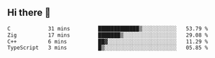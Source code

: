 ## Hi there 👋

 <!--START_SECTION:waka-->

```txt
C            31 mins         █████████████▒░░░░░░░░░░░   53.79 %
Zig          17 mins         ███████▒░░░░░░░░░░░░░░░░░   29.08 %
C++          6 mins          ██▓░░░░░░░░░░░░░░░░░░░░░░   11.29 %
TypeScript   3 mins          █▒░░░░░░░░░░░░░░░░░░░░░░░   05.85 %
```

<!--END_SECTION:waka-->

<!--
**ValentinRapp/ValentinRapp** is a ✨ _special_ ✨ repository because its `README.md` (this file) appears on your GitHub profile.

Here are some ideas to get you started:

- 🔭 I’m currently working on ...
- 🌱 I’m currently learning ...
- 👯 I’m looking to collaborate on ...
- 🤔 I’m looking for help with ...
- 💬 Ask me about ...
- 📫 How to reach me: ...
- 😄 Pronouns: ...
- ⚡ Fun fact: ...
-->

